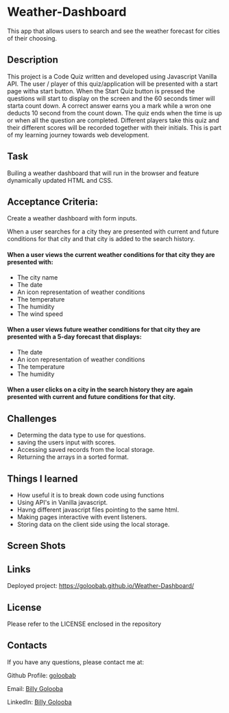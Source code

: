 # Weather-Dashboard
This app that allows users to search and see the weather forecast for cities of their choosing.

## Description 

This project is a Code Quiz written and developed using Javascript Vanilla API. The user / player of this quiz/application will be presented with a start page witha start button. When the Start Quiz button is pressed the questions will start to display on the screen and the 60 seconds timer will starta  count down. A correct answer earns you a mark while a wron one deducts 10 second from the count down. The quiz ends when the time is up or when all the question are completed. Different players take this quiz and their different scores will be recorded together with their initials.  This is part of my learning journey  towards web development.

## Task
Builing a weather dashboard that will run in the browser and feature dynamically updated HTML and CSS.

## Acceptance Criteria:

Create a weather dashboard with form inputs.

When a user searches for a city they are presented with current and future conditions for that city and that city is added to the search history.

#### When a user views the current weather conditions for that city they are presented with:
* The city name
* The date
* An icon representation of weather conditions
* The temperature
* The humidity
* The wind speed

#### When a user views future weather conditions for that city they are presented with a 5-day forecast that displays:
* The date
* An icon representation of weather conditions
* The temperature
* The humidity

#### When a user clicks on a city in the search history they are again presented with current and future conditions for that city.

## Challenges

* Determing the data type to use for questions. 
* saving the users input with scores.
* Accessing saved records from the local storage.
* Returning the arrays in a sorted format.

## Things I learned 
* How useful it is to break down code using functions
* Using API's in Vanilla javascript.
* Havng different javascript files pointing to the same html.
* Making pages interactive with event listeners.
* Storing data on the client side using the local storage. 


## Screen Shots


## Links
Deployed project: https://goloobab.github.io/Weather-Dashboard/

## License 
Please refer to the LICENSE enclosed in the repository

## Contacts

If you have any questions, please contact me at: 
 
  Github Profile: [goloobab](https://github.com/goloobab/)  

  Email: [Billy Golooba](mailto:goloobab@gmail.com) 

  LinkedIn: [ Billy Golooba ](https://linkedin.com/in/goloobab)

